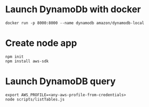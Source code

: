 # Launch DynamoDb with docker

    docker run -p 8000:8000 --name dynamodb amazon/dynamodb-local

# Create node app

    npm init
    npm install aws-sdk

# Launch DynamoDB query

    export AWS_PROFILE=<any-aws-profile-from-credentials>
    node scripts/listTables.js
